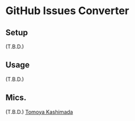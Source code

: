 # GitHub Issues Converter

## Setup

(T.B.D.)

## Usage

(T.B.D.)

## Mics.

(T.B.D.)
[Tomoya Kashimada](tomoya-sforzando)
